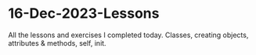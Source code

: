 # 16-Dec-2023-Lessons
All the lessons and exercises I completed today. Classes, creating objects, attributes & methods, self, init.
